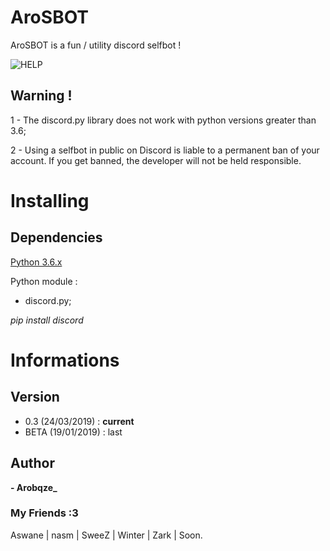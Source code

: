 # AroSBOT

  AroSBOT is a fun / utility discord selfbot !
  
  ![HELP](http://image.noelshack.com/fichiers/2019/16/5/1555666494-capture.png)
## Warning !

  1 - The discord.py library does not work with python versions greater than 3.6;
  
  2 - Using a selfbot in public on Discord is liable to a permanent ban of your account. If you get banned, the developer will
  not be held responsible.

# Installing

  ## Dependencies

   [Python 3.6.x](https://www.python.org/downloads/release/python-360/)

   Python module :
   - discord.py;

   *pip install discord*

# Informations

  ## Version
   - 0.3 (24/03/2019) : **current**
   - BETA (19/01/2019) : last

  ## Author

   **- Arobqze_**

  ### My Friends :3

   Aswane | nasm | SweeZ | Winter | Zark | Soon.
